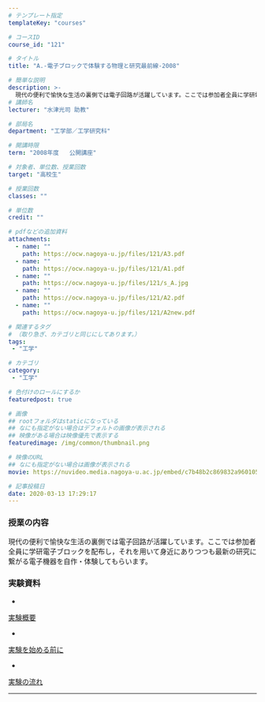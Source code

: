 ```yaml
---
# テンプレート指定
templateKey: "courses"

# コースID
course_id: "121"

# タイトル
title: "A.-電子ブロックで体験する物理と研究最前線-2008"

# 簡単な説明
description: >-
  現代の便利で愉快な生活の裏側では電子回路が活躍しています。ここでは参加者全員に学研電子ブロックを配布し，それを用いて身近にありつつも最新の研究に繋がる電子機器を自作・体験してもらいます。 ....
# 講師名
lecturer: "水津光司 助教"

# 部局名
department: "工学部／工学研究科"

# 開講時限
term: "2008年度	公開講座"

# 対象者、単位数、授業回数
target: "高校生"

# 授業回数
classes: ""

# 単位数
credit: ""

# pdfなどの追加資料
attachments:
  - name: "" 
    path: https://ocw.nagoya-u.jp/files/121/A3.pdf
  - name: "" 
    path: https://ocw.nagoya-u.jp/files/121/A1.pdf
  - name: "" 
    path: https://ocw.nagoya-u.jp/files/121/s_A.jpg
  - name: "" 
    path: https://ocw.nagoya-u.jp/files/121/A2.pdf
  - name: "" 
    path: https://ocw.nagoya-u.jp/files/121/A2new.pdf

# 関連するタグ
# （取り急ぎ、カテゴリと同じにしてあります。）
tags:
 - "工学"

# カテゴリ
category:
 - "工学"

# 色付けのロールにするか
featuredpost: true

# 画像
## rootフォルダはstaticになっている
## なにも指定がない場合はデフォルトの画像が表示される
## 映像がある場合は映像優先で表示する
featuredimage: /img/common/thumbnail.png

# 映像のURL
## なにも指定がない場合は画像が表示される
movie: https://nuvideo.media.nagoya-u.ac.jp/embed/c7b48b2c869832a960105db9489b61e77f3300ea

# 記事投稿日
date: 2020-03-13 17:29:17
---
```


### 授業の内容

現代の便利で愉快な生活の裏側では電子回路が活躍しています。ここでは参加者全員に学研電子ブロックを配布し，それを用いて身近にありつつも最新の研究に繋がる電子機器を自作・体験してもらいます。














### 実験資料


-
[実験概要](https://ocw.nagoya-u.jp/files/121/A1.pdf) 



-
[実験を始める前に](https://ocw.nagoya-u.jp/files/121/A2new.pdf) 



-
[実験の流れ](https://ocw.nagoya-u.jp/files/121/A3.pdf) 












-----